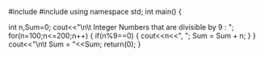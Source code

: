 #include <iostream>
#include <string>
using namespace std;
int main()
{
    
 int n,Sum=0;
 cout<<"\n\t Integer Numbers that are divisible by 9 : ";
 for(n=100;n<=200;n++)
 {
 if(n%9==0) 
 {
 cout<<n<<", ";
 Sum = Sum + n; 
 }
 }
 cout<<"\n\t Sum = "<<Sum;
 return(0);
}
